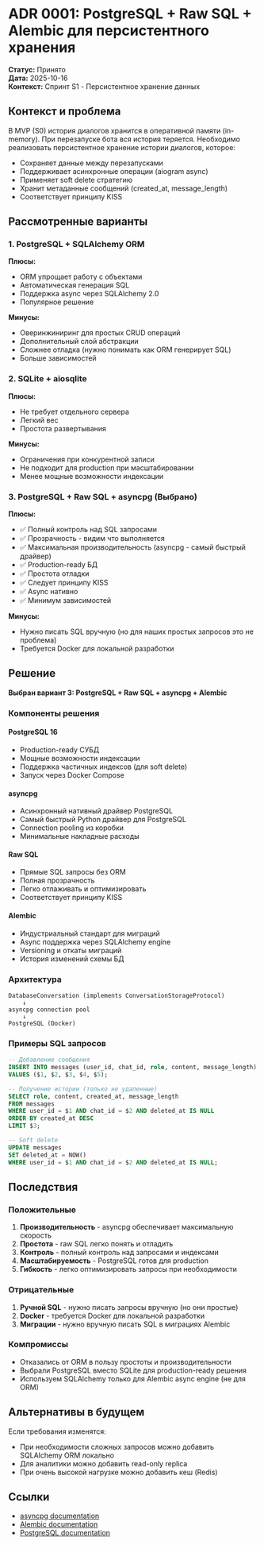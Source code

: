 # ADR 0001: PostgreSQL + Raw SQL + Alembic для персистентного хранения

**Статус:** Принято  
**Дата:** 2025-10-16  
**Контекст:** Спринт S1 - Персистентное хранение данных

## Контекст и проблема

В MVP (S0) история диалогов хранится в оперативной памяти (in-memory). При перезапуске бота вся история теряется. Необходимо реализовать персистентное хранение истории диалогов, которое:

- Сохраняет данные между перезапусками
- Поддерживает асинхронные операции (aiogram async)
- Применяет soft delete стратегию
- Хранит метаданные сообщений (created_at, message_length)
- Соответствует принципу KISS

## Рассмотренные варианты

### 1. PostgreSQL + SQLAlchemy ORM

**Плюсы:**
- ORM упрощает работу с объектами
- Автоматическая генерация SQL
- Поддержка async через SQLAlchemy 2.0
- Популярное решение

**Минусы:**
- Оверинжиниринг для простых CRUD операций
- Дополнительный слой абстракции
- Сложнее отладка (нужно понимать как ORM генерирует SQL)
- Больше зависимостей

### 2. SQLite + aiosqlite

**Плюсы:**
- Не требует отдельного сервера
- Легкий вес
- Простота развертывания

**Минусы:**
- Ограничения при конкурентной записи
- Не подходит для production при масштабировании
- Менее мощные возможности индексации

### 3. PostgreSQL + Raw SQL + asyncpg (Выбрано)

**Плюсы:**
- ✅ Полный контроль над SQL запросами
- ✅ Прозрачность - видим что выполняется
- ✅ Максимальная производительность (asyncpg - самый быстрый драйвер)
- ✅ Production-ready БД
- ✅ Простота отладки
- ✅ Следует принципу KISS
- ✅ Async нативно
- ✅ Минимум зависимостей

**Минусы:**
- Нужно писать SQL вручную (но для наших простых запросов это не проблема)
- Требуется Docker для локальной разработки

## Решение

**Выбран вариант 3: PostgreSQL + Raw SQL + asyncpg + Alembic**

### Компоненты решения

#### PostgreSQL 16
- Production-ready СУБД
- Мощные возможности индексации
- Поддержка частичных индексов (для soft delete)
- Запуск через Docker Compose

#### asyncpg
- Асинхронный нативный драйвер PostgreSQL
- Самый быстрый Python драйвер для PostgreSQL
- Connection pooling из коробки
- Минимальные накладные расходы

#### Raw SQL
- Прямые SQL запросы без ORM
- Полная прозрачность
- Легко отлаживать и оптимизировать
- Соответствует принципу KISS

#### Alembic
- Индустриальный стандарт для миграций
- Async поддержка через SQLAlchemy engine
- Versioning и откаты миграций
- История изменений схемы БД

### Архитектура

```
DatabaseConversation (implements ConversationStorageProtocol)
    ↓
asyncpg connection pool
    ↓
PostgreSQL (Docker)
```

### Примеры SQL запросов

```sql
-- Добавление сообщения
INSERT INTO messages (user_id, chat_id, role, content, message_length)
VALUES ($1, $2, $3, $4, $5);

-- Получение истории (только не удаленные)
SELECT role, content, created_at, message_length
FROM messages
WHERE user_id = $1 AND chat_id = $2 AND deleted_at IS NULL
ORDER BY created_at DESC
LIMIT $3;

-- Soft delete
UPDATE messages
SET deleted_at = NOW()
WHERE user_id = $1 AND chat_id = $2 AND deleted_at IS NULL;
```

## Последствия

### Положительные

1. **Производительность** - asyncpg обеспечивает максимальную скорость
2. **Простота** - raw SQL легко понять и отладить
3. **Контроль** - полный контроль над запросами и индексами
4. **Масштабируемость** - PostgreSQL готов для production
5. **Гибкость** - легко оптимизировать запросы при необходимости

### Отрицательные

1. **Ручной SQL** - нужно писать запросы вручную (но они простые)
2. **Docker** - требуется Docker для локальной разработки
3. **Миграции** - нужно вручную писать SQL в миграциях Alembic

### Компромиссы

- Отказались от ORM в пользу простоты и производительности
- Выбрали PostgreSQL вместо SQLite для production-ready решения
- Используем SQLAlchemy только для Alembic async engine (не для ORM)

## Альтернативы в будущем

Если требования изменятся:
- При необходимости сложных запросов можно добавить SQLAlchemy ORM локально
- Для аналитики можно добавить read-only replica
- При очень высокой нагрузке можно добавить кеш (Redis)

## Ссылки

- [asyncpg documentation](https://magicstack.github.io/asyncpg/)
- [Alembic documentation](https://alembic.sqlalchemy.org/)
- [PostgreSQL documentation](https://www.postgresql.org/docs/)


